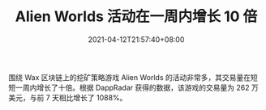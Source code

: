 ﻿---
title: "Alien Worlds 活动在一周内增长 10 倍"
date: 2021-04-12T21:57:40+08:00
lastmod: 2021-04-12T16:45:40+08:00
draft: false
authors: ["Fannie"]
description: "围绕 Wax 区块链上的挖矿策略游戏 Alien Worlds 的活动非常多，其交易量在短短一周内增长了十倍。根据 DappRadar 获得的数据，该游戏的交易量为 262 万美元，与前 7 天相比增长了 1088%。"
featuredImage: "alien-worlds-activity-grows-10x-in-one-week.png"
tags: ["Digital Collectibles","数字收藏品","Play to Earn"]
categories: ["news"]
news: ["数字收藏品"]
weight: 
lightgallery: true
pinned: false
recommend: false
recommend1: false
---

围绕 Wax 区块链上的挖矿策略游戏 Alien Worlds 的活动非常多，其交易量在短短一周内增长了十倍。根据 DappRadar 获得的数据，该游戏的交易量为 262 万美元，与前 7 天相比增长了 1088%。

<!--more-->

